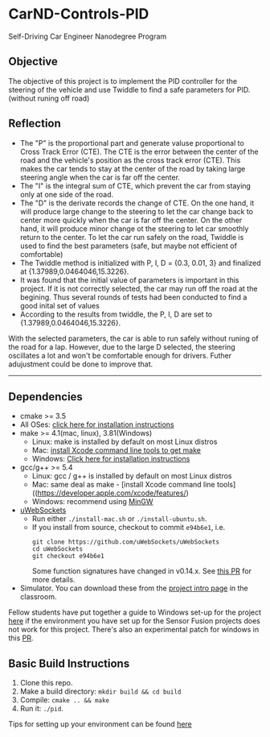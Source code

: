 # CarND-Controls-PID

Self-Driving Car Engineer Nanodegree Program

## Objective
The objective of this project is to implement the PID controller for the steering of the vehicle and use Twiddle to find a safe parameters for PID. (without runing off road)

## Reflection
* The "P" is the proportional part and generate valuse proportional to Cross Track Error (CTE). The CTE is the error between the center of the road and the vehicle's position as the cross track error (CTE). This makes the car tends to stay at the center of the road by taking large steering angle when the car is far off the center.
* The "I" is the integral sum of CTE, which prevent the car from staying only at one side of the road.
* The "D" is the derivate records the change of CTE. On the one hand, it will produce large change to the steering to let the car change back to center more quickly when the car is far off the center. On the other hand, it will produce minor change ot the steering to let car smoothly return to the center.
To let the car run safely on the road, Twiddle is used to find the best parameters (safe, but maybe not efficient of comfortable)
* The Twiddle method is initialized with P, I, D = {0.3, 0.01, 3} and finalized at {1.37989,0.0464046,15.3226}.
* It was found that the initial value of parameters is important in this project. If it is not correctly selected, the car may run off the road at the begining. Thus several rounds of tests had been conducted to find a good inital set of values
* According to the results from twiddle, the P, I, D are set to {1.37989,0.0464046,15.3226}.

With the selected parameters, the car is able to run safely without runing of the road for a lap. However, due to the large D selected, the steering oscillates a lot and won't be comfortable enough for drivers. Futher adujustment could be done to improve that.



---

## Dependencies

* cmake >= 3.5
 * All OSes: [click here for installation instructions](https://cmake.org/install/)
* make >= 4.1(mac, linux), 3.81(Windows)
  * Linux: make is installed by default on most Linux distros
  * Mac: [install Xcode command line tools to get make](https://developer.apple.com/xcode/features/)
  * Windows: [Click here for installation instructions](http://gnuwin32.sourceforge.net/packages/make.htm)
* gcc/g++ >= 5.4
  * Linux: gcc / g++ is installed by default on most Linux distros
  * Mac: same deal as make - [install Xcode command line tools]((https://developer.apple.com/xcode/features/)
  * Windows: recommend using [MinGW](http://www.mingw.org/)
* [uWebSockets](https://github.com/uWebSockets/uWebSockets)
  * Run either `./install-mac.sh` or `./install-ubuntu.sh`.
  * If you install from source, checkout to commit `e94b6e1`, i.e.
    ```
    git clone https://github.com/uWebSockets/uWebSockets 
    cd uWebSockets
    git checkout e94b6e1
    ```
    Some function signatures have changed in v0.14.x. See [this PR](https://github.com/udacity/CarND-MPC-Project/pull/3) for more details.
* Simulator. You can download these from the [project intro page](https://github.com/udacity/self-driving-car-sim/releases) in the classroom.

Fellow students have put together a guide to Windows set-up for the project [here](https://s3-us-west-1.amazonaws.com/udacity-selfdrivingcar/files/Kidnapped_Vehicle_Windows_Setup.pdf) if the environment you have set up for the Sensor Fusion projects does not work for this project. There's also an experimental patch for windows in this [PR](https://github.com/udacity/CarND-PID-Control-Project/pull/3).

## Basic Build Instructions

1. Clone this repo.
2. Make a build directory: `mkdir build && cd build`
3. Compile: `cmake .. && make`
4. Run it: `./pid`. 

Tips for setting up your environment can be found [here](https://classroom.udacity.com/nanodegrees/nd013/parts/40f38239-66b6-46ec-ae68-03afd8a601c8/modules/0949fca6-b379-42af-a919-ee50aa304e6a/lessons/f758c44c-5e40-4e01-93b5-1a82aa4e044f/concepts/23d376c7-0195-4276-bdf0-e02f1f3c665d)



